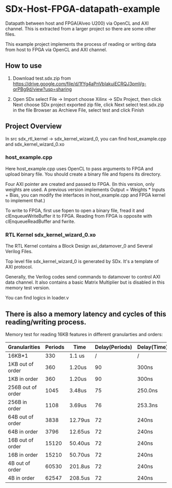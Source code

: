 # SDx-Host-FPGA-datapath-example
Datapath between host and FPGA(Alveo U200) via OpenCL and AXI channel. This is extracted from a larger project so there are some other files.

This example project implements the process of reading or writing data from host to FPGA via OpenCL and AXI channel.

## How to use
1. Download test.sdx.zip from
https://drive.google.com/file/d/1fYg4aPnVbIakujECRQJ3pmVg-qrPBg9d/view?usp=sharing

2. Open SDx
select File -> Import
choose Xilinx -> SDx Project, then click Next
choose SDx project exported zip file, click Next
select test.sdx.zip in the file Browser as Archieve File, select test and click Finish

## Project Overview
In src sdx_rtl_kernel -> sdx_kernel_wizard_0, you can find host_example.cpp and sdx_kernel_wizard_0.xo

### host_example.cpp
Here host_example.cpp uses OpenCL to pass arguments to FPGA and upload binary file. You should create a binary file and fopens its directory.

Four AXI pointer are created and passed to FPGA. (In this version, only weights are used. A previous version implements Output = Weights * Inputs + Bias, you can modify the interfaces in host_example.cpp and FPGA kernel to implement that.)

To write to FPGA, first use fopen to open a binary file, fread it and clEnqueueWriteBuffer it to FPGA. Reading from FPGA is opposite with clEnqueueReadBuffer and fwrite.

### RTL Kernel sdx_kernel_wizard_0.xo

The RTL Kernel contains a Block Design axi_datamover_0 and Several Verilog Files.

Top level file sdx_kernel_wizard_0 is generated by SDx. It's a template of AXI protocol.

Generally, the Verilog codes send commands to datamover to control AXI data channel. It also contains a basic Matrix Multiplier but is disabled in this memory test version.

You can find logics in loader.v



## There is also a memory latency and cycles of this reading/writing process.

Memory test for reading 16KB features in different granularties and orders:

| Granularities | Periods | Time | Delay(Periods) | Delay(Time) | Bandwidth |
| --------- | --------- | --------- | --------- | --------- | --------- |
| 16KB*1 | 330 | 1.1 us | \/ | \/ | 13.87GB/s |
| 1KB out of order | 360 | 1.20us | 90 | 300ns | 12.72GB/s |
| 1KB in order | 360 | 1.20us | 90 | 300ns | 12.72GB/s |
| 256B out of order | 1045 | 3.48us | 75 | 250.0ns | 4.38GB/s |
| 256B in order | 1108|3.69us | 76 | 253.3ns | 4.13GB/s |
| 64B out of order | 3838 | 12.79us | 72 | 240ns | 1.19GB/s |
| 64B in order | 3796 | 12.65us | 72 | 240ns | 1.21GB/s |
| 16B out of order | 15120 | 50.40us | 72 | 240ns | 310MB/s |
| 16B in order | 15210 | 50.70us | 72 | 240ns | 308MB/s |
| 4B out of order | 60530 | 201.8us | 72 | 240ns | 77.4MB/s |
| 4B in order | 62547 | 208.5us | 72 | 240ns | 74.9MB/s |
